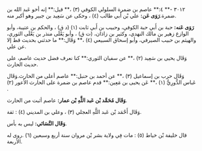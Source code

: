 ٣٠١٢ -** ٤:** عاصم بن ضمرة السلولي الكوفي (٣) ،** قيل:** إنه أخو عَبد الله بن ضمرة.**رَوَى عَن:** علي بْن أَبي طالب (٤) ، وحكى عن سَعِيد بن جبير وهو أكبر منه.

**رَوَى عَنه:** حبة بن أَبي حبة الكوفي، وحبيب بن أَبي ثابت (١) (د ق) ، والحكم بن عتيبة، وأبو الوازع زهير بن مالك النهدي، وكثير بن زاذان، (ت ق) ، وأبو يَعْلَى منذر بن يَعْلَى الثوري، والهيثم بن حبيب الصيرفي، وأبو إسحاق السبيعي (٤) ،** وَقَال:** ما حدثني بحديث قط إلا عن علي.

وَقَال يحيى بن سَعِيد (٢) ،** عن سفيان الثوري:** كنا نعرف فضل حديث عاصم، على حديث الحارث.

وَقَال حرب بن إسماعيل (٣) ،** عن أحمد بن حنبل:** عاصم أعلى من الحارث.وَقَال عَباس الدُّورِيُّ (١) ،** عَن يحيى بن مَعِين:** قدم عاصم بن ضمرة على الحارث الأَعور (٢) .

**وَقَال مُحَمَّد بْن عَبد اللَّهِ بْن عمار:** عاصم أثبت من الحارث.

وَقَال أَحْمَد بْن عَبد اللَّهِ العجلي (٣) ، وعلي بن المديني (٤) : ثقة.

**وَقَال النَّسَائي:** ليس به بأس.

قال خليفة بْن خياط (٥) : مات فِي ولاية بشر بْن مروان سنة أربع وسبعين (٦) .روى له الأربعة.